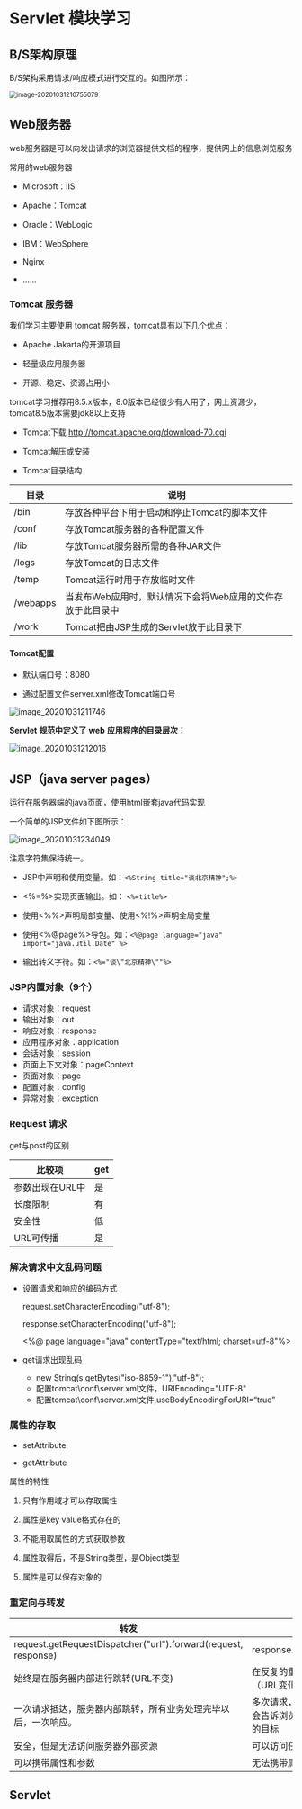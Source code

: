 # Servlet 模块学习

## B/S架构原理

B/S架构采用请求/响应模式进行交互的。如图所示：

<img src="F:\学习笔记\images\image-20201031210755079.png" alt="image-20201031210755079" style="zoom: 80%;" />

## Web服务器

web服务器是可以向发出请求的浏览器提供文档的程序，提供网上的信息浏览服务

常用的web服务器

- Microsoft：IIS

- Apache：Tomcat

- Oracle：WebLogic

- IBM：WebSphere

- Nginx
- ......

### Tomcat 服务器

我们学习主要使用 tomcat 服务器，tomcat具有以下几个优点：

- Apache Jakarta的开源项目

- 轻量级应用服务器

- 开源、稳定、资源占用小

tomcat学习推荐用8.5.x版本，8.0版本已经很少有人用了，网上资源少，tomcat8.5版本需要jdk8以上支持

- Tomcat下载   http://tomcat.apache.org/download-70.cgi

- Tomcat解压或安装

- Tomcat目录结构

| 目录     | 说明                                                       |
| -------- | ---------------------------------------------------------- |
| /bin     | 存放各种平台下用于启动和停止Tomcat的脚本文件               |
| /conf    | 存放Tomcat服务器的各种配置文件                             |
| /lib     | 存放Tomcat服务器所需的各种JAR文件                          |
| /logs    | 存放Tomcat的日志文件                                       |
| /temp    | Tomcat运行时用于存放临时文件                               |
| /webapps | 当发布Web应用时，默认情况下会将Web应用的文件存放于此目录中 |
| /work    | Tomcat把由JSP生成的Servlet放于此目录下                     |

#### Tomcat配置

- 默认端口号：8080

- 通过配置文件server.xml修改Tomcat端口号

![image_20201031211746](F:\学习笔记\images\image_20201031211746.png)

**Servlet** **规范中定义了** **web** **应用程序的目录层次：**

![image_20201031212016](F:\学习笔记\images\image_20201031212016.png)



## JSP（java server pages）

运行在服务器端的java页面，使用html嵌套java代码实现

一个简单的JSP文件如下图所示：

![image_20201031234049](F:\学习笔记\images\image_20201031234049.png)

注意字符集保持统一。

- JSP中声明和使用变量。如：`<%String title="谈北京精神";%>`

- <%=%>实现页面输出。如： `<%=title%>`

- 使用<%%>声明局部变量、使用<%!%>声明全局变量

- 使用<%@page%>导包。如：`<%@page language="java" import="java.util.Date" %>`

- 输出转义字符。如：`<%="谈\"北京精神\""%>`

### JSP内置对象（9个）

- 请求对象：request
- 输出对象：out
- 响应对象：response
- 应用程序对象：application
- 会话对象：session
- 页面上下文对象：pageContext
- 页面对象：page
- 配置对象：config
- 异常对象：exception

### Request 请求

get与post的区别

| 比较项          | get  |
| --------------- | ---- |
| 参数出现在URL中 | 是   |
| 长度限制        | 有   |
| 安全性          | 低   |
| URL可传播       | 是   |

### 解决请求中文乱码问题

- 设置请求和响应的编码方式

  request.setCharacterEncoding("utf-8");

  response.setCharacterEncoding("utf-8");

  <%@ page language="java" contentType="text/html; charset=utf-8"%>

- get请求出现乱码
  - new String(s.getBytes("iso-8859-1"),"utf-8");
  - 配置tomcat\conf\server.xml文件，URIEncoding="UTF-8"
  - 配置tomcat\conf\server.xml文件,useBodyEncodingForURI=“true”

### 属性的存取

- setAttribute

- getAttribute

属性的特性

1) 只有作用域才可以存取属性

2) 属性是key value格式存在的

3) 不能用取属性的方式获取参数

4) 属性取得后，不是String类型，是Object类型

5) 属性是可以保存对象的

### 重定向与转发

| 转发                                                         | 重定向                                                     |
| ------------------------------------------------------------ | ---------------------------------------------------------- |
| request.getRequestDispatcher("url").forward(request, response) | response.sendRedirect("url")                               |
| 始终是在服务器内部进行跳转(URL不变)                          | 在反复的重新请求服务器（URL变化）                          |
| 一次请求抵达，服务器内部跳转，所有业务处理完毕以后，一次响应。 | 多次请求，多次响应，响应中会告诉浏览器，你下一次请求的目标 |
| 安全，但是无法访问服务器外部资源                             | 可以访问任意服务器内外资源                                 |
| 可以携带属性和参数                                           | 无法携带属性和参数                                         |



## Servlet